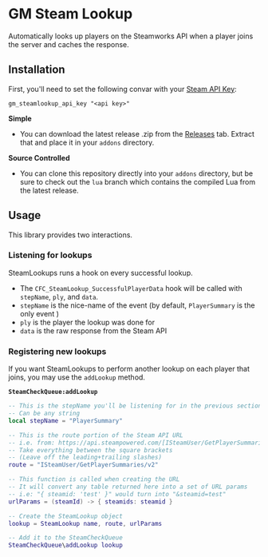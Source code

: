 # GM Steam Lookup
Automatically looks up players on the Steamworks API when a player joins the server and caches the response.

## Installation
First, you'll need to set the following convar with your [Steam API Key](https://steamcommunity.com/dev/apikey):
```
gm_steamlookup_api_key "<api key>"
```

**Simple**
 - You can download the latest release .zip from the [Releases]() tab. Extract that and place it in your `addons` directory.

**Source Controlled**
 - You can clone this repository directly into your `addons` directory, but be sure to check out the `lua` branch which contains the compiled Lua from the latest release.

## Usage
This library provides two interactions.

### Listening for lookups
SteamLookups runs a hook on every successful lookup.
 - The `CFC_SteamLookup_SuccessfulPlayerData` hook will be called with `stepName`, `ply`, and `data`.
 - `stepName` is the nice-name of the event (by default, `PlayerSummary` is the only event )
 - `ply` is the player the lookup was done for
 - `data` is the raw response from the Steam API

### Registering new lookups

If you want SteamLookups to perform another lookup on each player that joins, you may use the `addLookup` method.

**`SteamCheckQueue:addLookup`**
```lua
-- This is the stepName you'll be listening for in the previous section
-- Can be any string
local stepName = "PlayerSummary"

-- This is the route portion of the Steam API URL
-- i.e. from: https://api.steampowered.com/[ISteamUser/GetPlayerSummaries/v2]/
-- Take everything between the square brackets
-- (Leave off the leading+trailing slashes)
route = "ISteamUser/GetPlayerSummaries/v2"

-- This function is called when creating the URL
-- It will convert any table returned here into a set of URL params
-- i.e: "{ steamid: 'test' }" would turn into "&steamid=test"
urlParams = (steamId) -> { steamids: steamid }

-- Create the SteamLookup object
lookup = SteamLookup name, route, urlParams

-- Add it to the SteamCheckQueue
SteamCheckQueue\addLookup lookup
```
